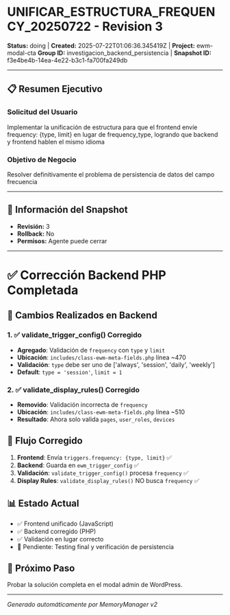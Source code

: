 # UNIFICAR_ESTRUCTURA_FREQUENCY_20250722 - Revision 3

**Status:** doing | **Created:** 2025-07-22T01:06:36.345419Z | **Project:** ewm-modal-cta
**Group ID:** investigacion_backend_persistencia | **Snapshot ID:** f3e4be4b-14ea-4e22-b3c1-fa700fa249db

---

## 📋 Resumen Ejecutivo
### Solicitud del Usuario
Implementar la unificación de estructura para que el frontend envíe frequency: {type, limit} en lugar de frequency_type, logrando que backend y frontend hablen el mismo idioma

### Objetivo de Negocio
Resolver definitivamente el problema de persistencia de datos del campo frecuencia

---

## 🔧 Información del Snapshot
- **Revisión:** 3
- **Rollback:** No
- **Permisos:** Agente puede cerrar

---

# ✅ Corrección Backend PHP Completada

## 🔧 **Cambios Realizados en Backend**

### 1. ✅ **validate_trigger_config() Corregido**
- **Agregado**: Validación de `frequency` con `type` y `limit`
- **Ubicación**: `includes/class-ewm-meta-fields.php` línea ~470
- **Validación**: `type` debe ser uno de ['always', 'session', 'daily', 'weekly']
- **Default**: `type = 'session'`, `limit = 1`

### 2. ✅ **validate_display_rules() Corregido**
- **Removido**: Validación incorrecta de `frequency`
- **Ubicación**: `includes/class-ewm-meta-fields.php` línea ~510
- **Resultado**: Ahora solo valida `pages`, `user_roles`, `devices`

## 🎯 **Flujo Corregido**
1. **Frontend**: Envía `triggers.frequency: {type, limit}` ✅
2. **Backend**: Guarda en `ewm_trigger_config` ✅
3. **Validación**: `validate_trigger_config()` procesa `frequency` ✅
4. **Display Rules**: `validate_display_rules()` NO busca `frequency` ✅

## 📊 **Estado Actual**
- ✅ Frontend unificado (JavaScript)
- ✅ Backend corregido (PHP)
- ✅ Validación en lugar correcto
- 🔄 Pendiente: Testing final y verificación de persistencia

## 🧪 **Próximo Paso**
Probar la solución completa en el modal admin de WordPress.

---

*Generado automáticamente por MemoryManager v2*
